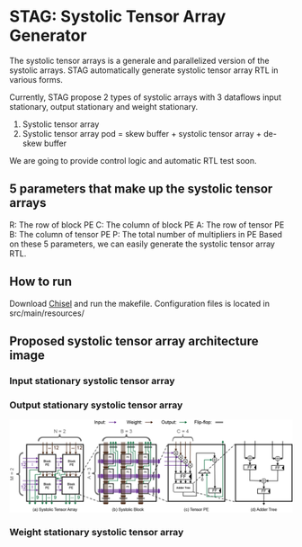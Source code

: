 STAG: Systolic Tensor Array Generator
=======================

The systolic tensor arrays is a generale and parallelized version of the systolic arrays. 
STAG automatically generate systolic tensor array RTL in various forms.

Currently, STAG propose 2 types of systolic arrays with 3 dataflows input stationary, output stationary and weight stationary.
1. Systolic tensor array
2. Systolic tensor array pod = skew buffer + systolic tensor array + de-skew buffer

We are going to provide control logic and automatic RTL test soon.

## 5 parameters that make up the systolic tensor arrays
R: The row of block PE
C: The column of block PE
A: The row of tensor PE
B: The column of tensor PE
P: The total number of multipliers in PE
Based on these 5 parameters, we can easily generate the systolic tensor array RTL.

## How to run
Download [Chisel](https://github.com/chipsalliance/chisel) and run the makefile.
Configuration files is located in src/main/resources/

## Proposed systolic tensor array architecture image
### Input stationary systolic tensor array 
### Output stationary systolic tensor array
![output stationary systolic tensor arrays](images/output_stationary_systolic_tensor_array.png)
### Weight stationary systolic tensor array